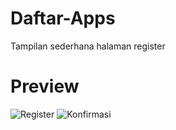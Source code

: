 # Daftar-Apps
Tampilan sederhana halaman register

# Preview
![Register]("https://github.com/hakamibrahim/Daftar-Apps/tree/master/app/src/main/res/preview1.jpg")
![Konfirmasi]("https://github.com/hakamibrahim/Daftar-Apps/tree/master/app/src/main/res/preview2.jpg")
